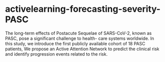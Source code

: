 # activelearning-forecasting-severity-PASC
The long-term effects of Postacute Sequelae of SARS-CoV-2, known as PASC, pose a significant challenge to health- care systems worldwide. In this study, we introduce the first publicly available cohort of 18 PASC patients, We propose an Active Attention Network to predict the clinical risk and identify progression events related to the risk.
